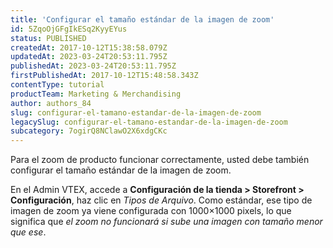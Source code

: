```yaml
---
title: 'Configurar el tamaño estándar de la imagen de zoom'
id: 5ZqoOjGFgIkESq2KyyEYus
status: PUBLISHED
createdAt: 2017-10-12T15:38:58.079Z
updatedAt: 2023-03-24T20:53:11.795Z
publishedAt: 2023-03-24T20:53:11.795Z
firstPublishedAt: 2017-10-12T15:48:58.343Z
contentType: tutorial
productTeam: Marketing & Merchandising
author: authors_84
slug: configurar-el-tamano-estandar-de-la-imagen-de-zoom
legacySlug: configurar-el-tamano-estandar-de-la-imagen-de-zoom
subcategory: 7ogirQ8NClawO2X6xdgCKc
---
```


Para el zoom de producto funcionar correctamente, usted debe también configurar el tamaño estándar de la imagen de zoom. 

En el Admin VTEX, accede a **Configuración de la tienda > Storefront > Configuración**, haz clic en *Tipos de Arquivo*. Como estándar, ese tipo de imagen de zoom ya viene configurada con 1000×1000 pixels, lo que significa que _el zoom no funcionará si sube una imagen con tamaño menor que ese_.
